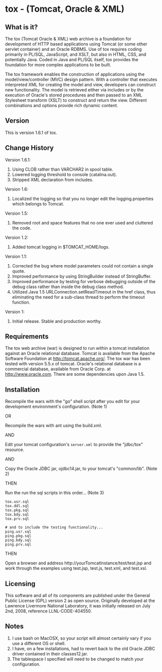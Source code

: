 tox - (Tomcat, Oracle & XML)
============================

What is it?
-----------

The tox (Tomcat Oracle & XML) web archive is a foundation for development of
HTTP based applications using Tomcat (or some other servlet container) and an
Oracle RDBMS. Use of tox requires coding primarily in PL/SQL, JavaScript, and
XSLT, but also in HTML, CSS, and potentially Java. Coded in Java and PL/SQL
itself, tox provides the foundation for more complex applications to be built.

The tox framework enables the construction of applications using the
model/view/controller (MVC) design pattern. With a controller that executes
interpreted XML for creating the model and view, developers can construct new
functionality. The model is retrieved either via includes or by the execution of
Oracle's stored procedures and then passed to an XML Stylesheet transform (XSLT)
to construct and return the view. Different combinations and options provide
rich dynamic content.

Version
-------

This is version 1.6.1 of tox.

Change History
--------------
  
Version 1.6.1:

1. Using CLOB rather than VARCHAR2 in spool table.
1. Lowered logging threshold to console (catalina.out).
1. Stripped XML declaration from includes.

Version 1.6:

1. Localized the logging so that you no longer edit the logging.properties which belongs to Tomcat.

Version 1.5:

1. Removed root and space features that no one ever used and cluttered the code.

Version 1.2:

1. Added tomcat logging in $TOMCAT_HOME/logs.

Version 1.1:

1. Corrected the bug where model parameters could not contain a single quote.
1. Improved performance by using StringBuilder instead of StringBuffer.
1. Improved performance by testing for verbose debugging outside of the debug class rather than inside the debug class method.
1. Utilized Java 1.5 URLConnection.setReadTimeout in the href class, thus eliminating the need for a sub-class thread to perform the timeout function.

Version 1:

1. Initial release. Stable and production worthy.

Requirements
------------

The tox web archive (war) is designed to run within a tomcat installation
against an Oracle relational database. Tomcat is available from the Apache
Software Foundation at http://tomcat.apache.org/. The tox war has been tested
with version 5.5.x of tomcat. Oracle's relational database is a commercial
database, available from Oracle Corp. at http://www.oracle.com.  There are some
dependencies upon Java 1.5.

Installation
------------

Recompile the wars with the "go" shell script after you edit for your development environment's configuration. (Note 1)

OR

Recompile the wars with ant using the build.xml.

AND

Edit your tomcat configuration's `server.xml` to provide the "jdbc/tox" resource.

AND

Copy the Oracle JDBC jar, ojdbc14.jar, to your tomcat's "common/lib". (Note 2)

THEN

Run the run the sql scripts in this order... (Note 3)

```
tox.usr.sql
tox.ddl.sql
tox.pkg.sql
tox.bdy.sql
tox.prv.sql

# and to include the testing functionality...
ping.usr.sql
ping.pkg.sql
ping.bdy.sql
ping.prv.sql
```

THEN

Open a browser and address http://yourTomcatInstance/test/test.jsp and work
through the examples using test.jsp, test.js, test.xml, and test.xsl.

Licensing
---------

This software and all of its components are published under the General Public
License (GPL) version 2 as open source.  Originally developed at the Lawrence
Livermore National Laboratory, it was initially released on July 2nd, 2008,
reference LLNL-CODE-404550.

Notes
-----

1. I use bash on MacOSX, so your script will almost certainly vary if you use a different OS or shell.
1. I have, on a few installations, had to revert back to the old Oracle JDBC driver contained in their classes12.jar.
1. The tablespace I specified will need to be changed to match your configuration.
